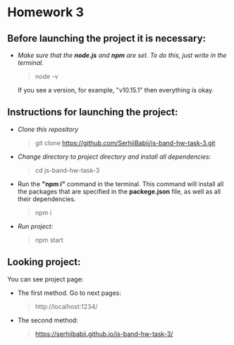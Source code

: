 # Homework 3

## Before launching the project it is necessary:

- _Make sure that the **node.js** and **npm** are set. To do this, just write in the terminal._

  > node -v

  If you see a version, for example, "v10.15.1" then everything is okay.

## Instructions for launching the project:

- _Clone this repository_

  > git clone https://github.com/SerhiiBabii/js-band-hw-task-3.git

- _Change directory to project directory and install all dependencies:_

  > cd js-band-hw-task-3

- Run the **"npm i"** command in the terminal. This command will install all the packages that are specified in the **packege.json** file, as well as all their dependencies.

  > npm i

- _Run project:_
  > npm start

## Looking project:

You can see project page:

- The first method. Go to next pages:

  > http://localhost:1234/

- The second method:

  > https://serhiibabii.github.io/js-band-hw-task-3/
